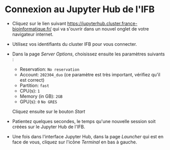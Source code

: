 # Connexion au Jupyter Hub de l'IFB

- Cliquez sur le lien suivant <a href="https://jupyterhub.cluster.france-bioinformatique.fr/" target="_blank">https://jupyterhub.cluster.france-bioinformatique.fr/</a> qui va s'ouvrir dans un nouvel onglet de votre navigateur internet.
- Utilisez vos identifiants du cluster IFB pour vous connecter.
- Dans la page *Server Options*, choisissez ensuite les paramètres suivants :
    - Reservation: `No reservation` 
    - Account: `202304_duo` (ce paramètre est très important, vérifiez qu'il est correct)
    - Partition: `fast`
    - CPU(s): `1`
    - Memory (in GB): `2GB`
    - GPU(s): `0` `No GRES`

    Cliquez ensuite sur le bouton *Start*
- Patientez quelques secondes, le temps qu'une nouvelle session soit créées sur le Jupyter Hub de l'IFB.
- Une fois dans l'interface Jupyter Hub, dans la page *Launcher* qui est en face de vous, cliquez sur l'icône *Terminal* en bas à gauche.
